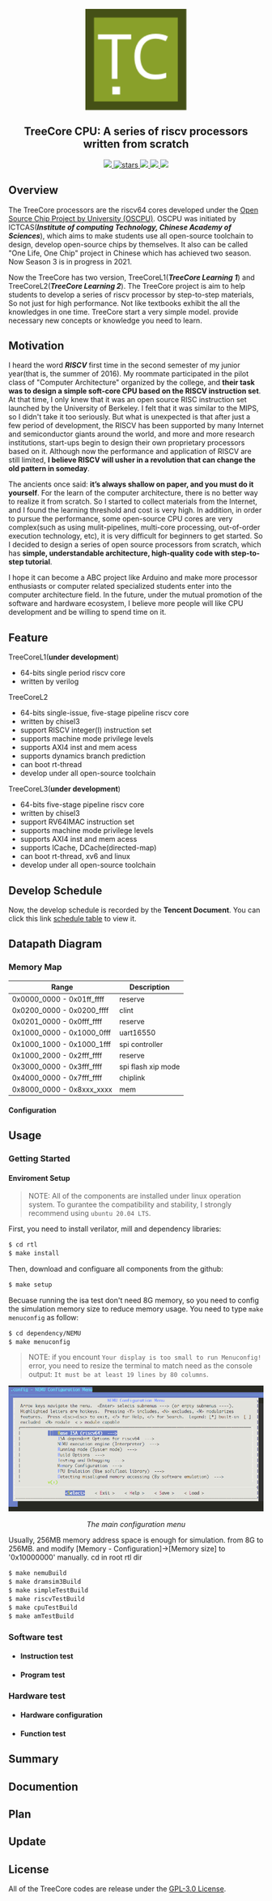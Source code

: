<p align="center">
    <img width="200px" src="./.images/tree_core_logo.svg" align="center" alt="Tree Core CPU" />
    <h2 align="center">TreeCore CPU: A series of riscv processors written from scratch</h2>
</p>
<p align="center">
    <a href="./LICENSE">
      <img src="https://img.shields.io/github/license/microdynamics-cpu/tree_core_cpu?color=brightgreen&logo=github&style=flat-square">
    </a>
    <a href="https://github.com/microdynamics-cpu/tree-core-cpu">
      <img alt="stars" src="https://img.shields.io/github/stars/microdynamics-cpu/tree_core_cpu?color=blue&style=flat-square" />
    </a>
    <a href="https://github.com/microdynamics-cpu/tree-core-cpu">
      <img src="https://img.shields.io/badge/total%20lines-7k-red?style=flat-square">
    </a>
    <a href="https://github.com/OSCPU">
      <img src="https://img.shields.io/badge/sim%20framework-verilator%20NEMU%20difftest-red?style=flat-square">
  </a>
    <a href="./CONTRIBUTING.md">
      <img src="https://img.shields.io/badge/contribution-welcome-brightgreen?style=flat-square">
    </a>
</p>


## Overview
The TreeCore processors are the riscv64 cores developed under the [Open Source Chip Project by University (OSCPU)](https://github.com/OSCPU). OSCPU was initiated by ICTCAS(**_Institute of computing Technology, Chinese Academy of Sciences_**), which aims to make students use all open-source toolchain to design, develop open-source chips by themselves. It also can be called "One Life, One Chip" project in Chinese which has achieved two season. Now Season 3 is in progress in 2021.

Now the TreeCore has two version, TreeCoreL1(**_TreeCore Learning 1_**) and TreeCoreL2(**_TreeCore Learning 2_**). The TreeCore project is aim to help students to develop a series of riscv processor by step-to-step materials, So not just for high performance. Not like textbooks exhibit the all the knowledges in one time. TreeCore start a very simple model. provide necessary new concepts or knowledge you need to learn.


## Motivation
I heard the word **_RISCV_** first time in the second semester of my junior year(that is, the summer of 2016). My roommate participated in the pilot class of "Computer Architecture" organized by the college, and **their task was to design a simple soft-core CPU based on the RISCV instruction set**. At that time, I only knew that it was an open source RISC instruction set launched by the University of Berkeley. I felt that it was similar to the MIPS, so I didn't take it too seriously. But what is unexpected is that after just a few period of development, the RISCV has been supported by many Internet and semiconductor giants around the world, and more and more research institutions, start-ups begin to design their own proprietary processors based on it. Although now the performance and application of RISCV are still limited, **I believe RISCV will usher in a revolution that can change the old pattern in someday**.

The ancients once said: **it’s always shallow on paper, and you must do it yourself**. For the learn of the computer architecture, there is no better way to realize it from scratch. So I started to collect materials from the Internet, and I found the learning threshold and cost is very high. In addition, in order to pursue the performance, some open-source CPU cores are very complex(such as using mulit-pipelines, multi-core processing, out-of-order execution technology, etc), it is very difficult for beginners to get started. So I decided to design a series of open source processors from scratch, which has **simple, understandable architecture, high-quality code with step-to-step tutorial**.

I hope it can become a ABC project like Arduino and make more processor enthusiasts or computer related specialized students enter into the computer architecture field. In the future, under the mutual promotion of the software and hardware ecosystem, I believe more people will like CPU development and be willing to spend time on it.

## Feature
TreeCoreL1(**under development**)
* 64-bits single period riscv core
* written by verilog

TreeCoreL2
* 64-bits single-issue, five-stage pipeline riscv core
* written by chisel3
* support RISCV integer(I) instruction set
* supports machine mode privilege levels
* supports AXI4 inst and mem acess
* supports dynamics branch prediction
* can boot rt-thread
* develop under all open-source toolchain

TreeCoreL3(**under development**)
* 64-bits five-stage pipeline riscv core
* written by chisel3
* support RV64IMAC instruction set
* supports machine mode privilege levels
* supports AXI4 inst and mem acess
* supports ICache, DCache(directed-map)
* can boot rt-thread, xv6 and linux
* develop under all open-source toolchain

## Develop Schedule
Now, the develop schedule is recorded by the **Tencent Document**. You can click this link [schedule table](https://docs.qq.com/sheet/DY3lORW5Pa3pLRFpT?newPad=1&newPadType=clone&tab=BB08J2) to view it.

## Datapath Diagram

### Memory Map

| Range                     | Description                                         |
| ------------------------- | --------------------------------------------------- |
| 0x0000_0000 - 0x01ff_ffff | reserve                                             |
| 0x0200_0000 - 0x0200_ffff | clint                                               |
| 0x0201_0000 - 0x0fff_ffff | reserve                                             |
| 0x1000_0000 - 0x1000_0fff | uart16550                                           |
| 0x1000_1000 - 0x1000_1fff | spi controller                                      |
| 0x1000_2000 - 0x2fff_ffff | reserve                                             |
| 0x3000_0000 - 0x3fff_ffff | spi flash xip mode                                  |
| 0x4000_0000 - 0x7fff_ffff | chiplink                                            |
| 0x8000_0000 - 0x8xxx_xxxx | mem                                                 |

#### Configuration

## Usage

### Getting Started
#### Enviroment Setup
> NOTE: All of the components are installed under linux operation system. To gurantee the compatibility and stability, I strongly recommend using `ubuntu 20.04 LTS`.

First, you need to install verilator, mill and dependency libraries:
```bash
$ cd rtl
$ make install
```
Then, download and configuare all components from the github:
```bash
$ make setup
```

Becuase running the isa test don't need 8G memory, so you need to config the simulation memory size to reduce memory usage. You need to type  `make menuconfig` as follow:

```bash
$ cd dependency/NEMU
$ make menuconfig
```
> NOTE: if you encount `Your display is too small to run Menuconfig!` error, you need to resize the terminal to match need as the console output: `It must be at least 19 lines by 80 columns`.

<p align="center">
 <img src="https://raw.githubusercontent.com/microdynamics-cpu/tree-core-cpu-res/main/nemu-build.png"/>
 <p align="center">
  <em>The main configuration menu</em>
 </p>
</p>

Usually, 256MB memory address space is enough for simulation. from 8G to 256MB. and modify [Memory - Configuration]->[Memory size] to '0x10000000' manually.
cd in root rtl dir
```bash
$ make nemuBuild
$ make dramsim3Build
$ make simpleTestBuild
$ make riscvTestBuild
$ make cpuTestBuild
$ make amTestBuild
```

### Software test

- #### Instruction test

- #### Program test

### Hardware test

- #### Hardware configuration

- #### Function test

## Summary

## Documention

## Plan

## Update

## License
All of the TreeCore codes are release under the [GPL-3.0 License](LICENSE).

